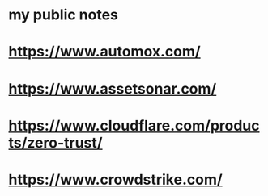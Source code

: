 # my public notes
# https://www.automox.com/ 
# https://www.assetsonar.com/
# https://www.cloudflare.com/products/zero-trust/
# https://www.crowdstrike.com/
# 

